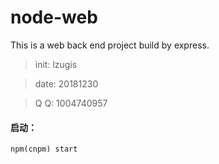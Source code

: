 # node-web

This is a web back end project build by express.

> init: lzugis

> date: 20181230

> Q  Q: 1004740957

#### 启动：
```npm(cnpm) start```